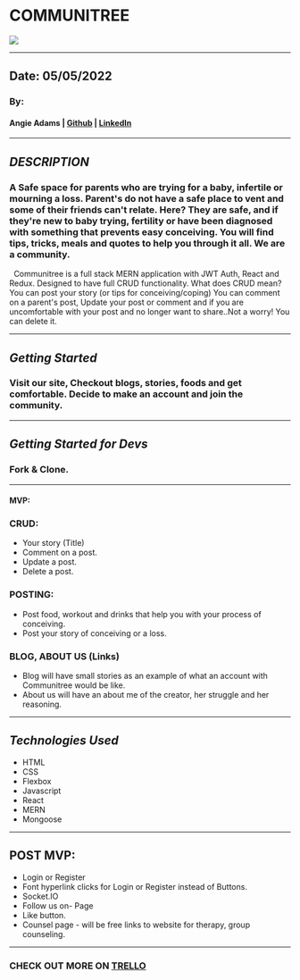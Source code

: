 # COMMUNITREE

<img src="https://news.exeter.gov.uk/media/2194/tree-competition.jpg?anchor=center&mode=crop&width=730&height=383&rnd=132488782720000000">

***

## Date: 05/05/2022

### By: 

#### Angie Adams | [Github](https://github.com/angieadams68) | [LinkedIn](https://www.linkedin.com/in/aqsa-saleheen/)

 ***
 
## ***DESCRIPTION***
### A Safe space for parents who are trying for a baby, infertile or mourning a loss. Parent's do not have a safe place to vent and some of their friends can't relate. Here? They are safe, and if they're new to baby trying, fertility or have been diagnosed with something that prevents easy conceiving. You will find tips, tricks, meals and quotes to help you through it all. We are a community.

&nbsp;
Communitree is a full stack MERN application with JWT Auth, React and Redux. Designed to have full CRUD functionality. 
What does CRUD mean? You can post your story (or tips for conceiving/coping) You can comment on a parent's post, Update your post or comment and if you are uncomfortable with your post and no longer want to share..Not a worry! You can delete it. 


***
 
 ## ***Getting Started***
### Visit our site, Checkout blogs, stories, foods and get comfortable. Decide to make an account and join the community.


***
 
 ## ***Getting Started for Devs***
### Fork & Clone.

***

#### MVP:


  ### CRUD:
  * Your story (Title)
  * Comment on a post.
  * Update a post.
  * Delete a post.
  
  
  
  ### POSTING:
* Post food, workout and drinks that help you with your process of conceiving.
* Post your story of conceiving or a loss.

### BLOG, ABOUT US (Links)
* Blog will have small stories as an example of what an account with Communitree would be like.
* About us will have an about me of the creator, her struggle and her reasoning.


***

## ***Technologies Used***
 * HTML
 * CSS
 * Flexbox
 * Javascript
 * React
 * MERN 
 * Mongoose
 

***

## POST MVP:
* Login or Register
* Font hyperlink clicks for Login or Register instead of Buttons.
* Socket.IO
* Follow us on- Page
* Like button.
 * Counsel page - will be free links to website for therapy, group counseling.

***

### **CHECK OUT MORE ON [TRELLO](https://trello.com/b/DXTt7wAv/communitree)**


